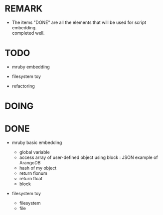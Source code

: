 # REMARK
  - The items "DONE" are all the elements that will be used for script embedding.\
    completed well.

# TODO
  + mruby embedding

  + filesystem toy

  + refactoring

# DOING

# DONE
  + mruby basic embedding
    - global variable
    - access array of user-defined object using block
      : JSON example of ArangoDB
    - hash of my object
    - return fixnum
    - return float
    - block

  + filesystem toy
    - filesystem
    - file
